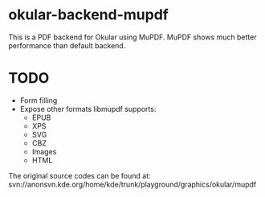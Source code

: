 okular-backend-mupdf
====================

This is a PDF backend for Okular using MuPDF.
MuPDF shows much better performance than default backend.


TODO
====
 - Form filling
 - Expose other formats libmupdf supports:
    - EPUB
    - XPS
    - SVG
    - CBZ
    - Images
    - HTML

The original source codes can be found at:
svn://anonsvn.kde.org/home/kde/trunk/playground/graphics/okular/mupdf
